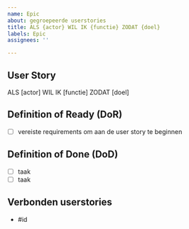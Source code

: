 ```yaml
---
name: Epic
about: gegroepeerde userstories
title: ALS {actor} WIL IK {functie} ZODAT {doel}
labels: Epic
assignees: ''

---
```


## User Story
ALS [actor] WIL IK [functie] ZODAT [doel]

## Definition of Ready (DoR)
- [ ] vereiste requirements om aan de user story te beginnen

## Definition of Done (DoD)
- [ ] taak
- [ ] taak

## Verbonden userstories
- #id
